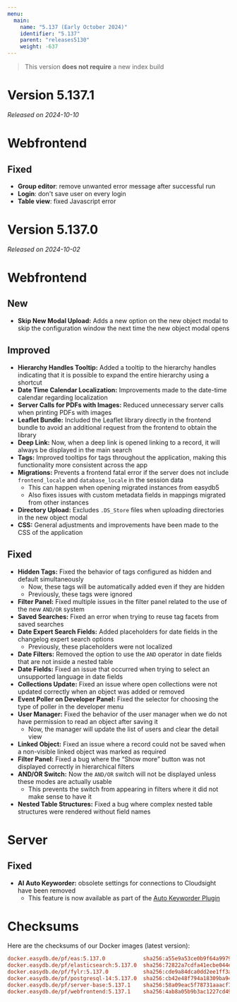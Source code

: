 ```yaml
---
menu:
  main:
    name: "5.137 (Early October 2024)"
    identifier: "5.137"
    parent: "releases5130"
    weight: -637
---
```


> This version **does not require** a new index build

# Version 5.137.1

*Released on 2024-10-10*

# Webfrontend

## Fixed

* **Group editor**: remove unwanted error message after successful run
* **Login**: don't save user on every login
* **Table view**: fixed Javascript error

# Version 5.137.0

*Released on 2024-10-02*


# Webfrontend

## New

- **Skip New Modal Upload:** Adds a new option on the new object modal to skip the configuration window the next time the new object modal opens

## Improved

- **Hierarchy Handles Tooltip:** Added a tooltip to the hierarchy handles indicating that it is possible to expand the entire hierarchy using a shortcut
- **Date Time Calendar Localization:** Improvements made to the date-time calendar regarding localization
- **Server Calls for PDFs with Images:** Reduced unnecessary server calls when printing PDFs with images
- **Leaflet Bundle:** Included the Leaflet library directly in the frontend bundle to avoid an additional request from the frontend to obtain the library
- **Deep Link:** Now, when a deep link is opened linking to a record, it will always be displayed in the main search
- **Tags:** Improved tooltips for tags throughout the application, making this functionality more consistent across the app
- **Migrations:** Prevents a frontend fatal error if the server does not include `frontend_locale` and `database_locale` in the session data
  - This can happen when opening migrated instances from easydb5
  - Also fixes issues with custom metadata fields in mappings migrated from other instances
- **Directory Upload:** Excludes `.DS_Store` files when uploading directories in the new object modal
- **CSS:** General adjustments and improvements have been made to the CSS of the application

## Fixed

- **Hidden Tags:** Fixed the behavior of tags configured as hidden and default simultaneously
  - Now, these tags will be automatically added even if they are hidden
  - Previously, these tags were ignored
- **Filter Panel:** Fixed multiple issues in the filter panel related to the use of the new `AND/OR` system
- **Saved Searches:** Fixed an error when trying to reuse tag facets from saved searches
- **Date Expert Search Fields:** Added placeholders for date fields in the changelog expert search options
  - Previously, these placeholders were not localized
- **Date Filters:** Removed the option to use the `AND` operator in date fields that are not inside a nested table
- **Date Fields:** Fixed an issue that occurred when trying to select an unsupported language in date fields
- **Collections Update:** Fixed an issue where open collections were not updated correctly when an object was added or removed
- **Event Poller on Developer Panel:** Fixed the selector for choosing the type of poller in the developer menu
- **User Manager:** Fixed the behavior of the user manager when we do not have permission to read an object after saving it
  - Now, the manager will update the list of users and clear the detail view
- **Linked Object:** Fixed an issue where a record could not be saved when a non-visible linked object was marked as required
- **Filter Panel:** Fixed a bug where the “Show more” button was not displayed correctly in hierarchical filters
- **AND/OR Switch:** Now the `AND/OR` switch will not be displayed unless these modes are actually usable
  - This prevents the switch from appearing in filters where it did not make sense to have it
- **Nested Table Structures:** Fixed a bug where complex nested table structures were rendered without field names


# Server

## Fixed

- **AI Auto Keyworder:** obsolete settings for connections to Cloudsight have been removed
  - This feature is now available as part of the [Auto Keyworder Plugin](/en/webfrontend/administration/base-config/auto_keyworder/)


# Checksums

Here are the checksums of our Docker images (latest version):

```ini
docker.easydb.de/pf/eas:5.137.0            sha256:a55e9a53ce0b9f64a997936c5f1419125825a036cd15bf0140e8b1080870c529
docker.easydb.de/pf/elasticsearch:5.137.0  sha256:72822a7cdfa41ecbe044e6fce90f2b2400db62f71fd9233e0d5845b0c7601823
docker.easydb.de/pf/fylr:5.137.0           sha256:cde9a84dca0dd2ee1ff3a2a3e22cb423c60344562b2ed6a1487c490ae0c892ad
docker.easydb.de/pf/postgresql-14:5.137.0  sha256:cb42e48f794a18309ba94e9bd24839b0b0d888d8e28865d0c3e80b8aef87844c
docker.easydb.de/pf/server-base:5.137.1    sha256:58a09eac5f78731aaacf7e6c31461eca1db2def72299c50bad1824fa37abb19d
docker.easydb.de/pf/webfrontend:5.137.1    sha256:4ab8a05b9b3ac1227cd49a7347cd4dc5a2d536dd3968b99212ee0a9affcedc01
```
